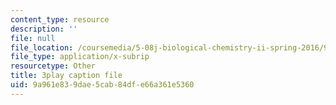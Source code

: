 ```yaml
---
content_type: resource
description: ''
file: null
file_location: /coursemedia/5-08j-biological-chemistry-ii-spring-2016/9a961e839dae5cab84dfe66a361e5360_WEH-ttvMmxc.vtt
file_type: application/x-subrip
resourcetype: Other
title: 3play caption file
uid: 9a961e83-9dae-5cab-84df-e66a361e5360
---
```

